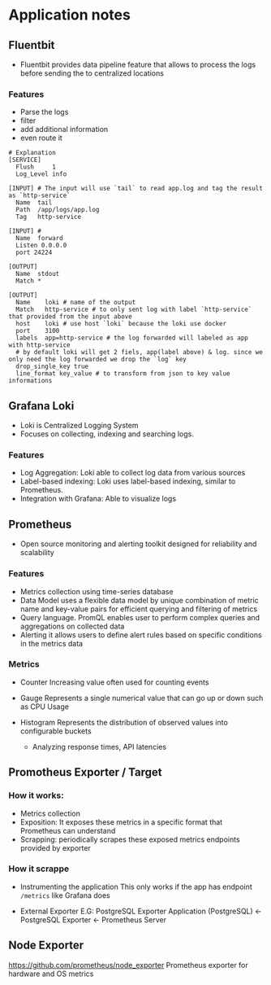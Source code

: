 # Application notes

## Fluentbit
- Fluentbit provides data pipeline feature that allows to process the logs before sending the to centralized locations
### Features
  - Parse the logs
  - filter
  - add additional information
  - even route it

```
# Explanation
[SERVICE]
  Flush     1
  Log_Level info

[INPUT] # The input will use `tail` to read app.log and tag the result as `http-service`
  Name  tail
  Path  /app/logs/app.log
  Tag   http-service

[INPUT] # 
  Name  forward
  Listen 0.0.0.0
  port 24224

[OUTPUT]
  Name  stdout
  Match *

[OUTPUT]
  Name    loki # name of the output
  Match   http-service # to only sent log with label `http-service` that provided from the input above
  host    loki # use host `loki` because the loki use docker
  port    3100
  labels  app=http-service # the log forwarded will labeled as app with http-service
  # by default loki will get 2 fiels, app(label above) & log. since we only need the log forwarded we drop the `log` key
  drop_single_key true
  line_format key_value # to transform from json to key value informations
```

## Grafana Loki
- Loki is Centralized Logging System
- Focuses on collecting, indexing and searching logs.

### Features
- Log Aggregation: Loki able to  collect log data from various sources
- Label-based indexing: Loki uses label-based indexing, similar to Prometheus.
- Integration with Grafana: Able to visualize logs

## Prometheus
- Open source monitoring and alerting toolkit designed for reliability and scalability

### Features
- Metrics collection using time-series database
- Data Model uses a flexible data model by unique combination of metric name and key-value pairs for efficient querying and filtering of metrics
- Query language. PromQL enables user to perform complex queries and aggregations on collected data
- Alerting it allows users to define alert rules based on specific conditions in the metrics data

### Metrics
- Counter
Increasing value often used for counting events

- Gauge
Represents a single numerical value that can go up or down such as CPU Usage

- Histogram
Represents the distribution of observed values into configurable buckets
  - Analyzing response times, API latencies

## Promotheus Exporter / Target

### How it works:
- Metrics collection
- Exposition: It exposes these metrics in a specific format that Prometheus can understand
- Scrapping: periodically scrapes these exposed metrics endpoints provided by exporter

### How it scrappe
- Instrumenting the application
This only works if the app has endpoint `/metrics` like Grafana does

- External Exporter
E.G: PostgreSQL Exporter
Application (PostgreSQL) <- PostgreSQL Exporter <- Prometheus Server

## Node Exporter
https://github.com/prometheus/node_exporter
Prometheus exporter for hardware and OS metrics
